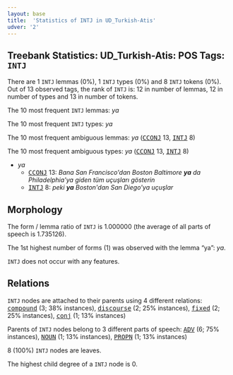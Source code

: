```yaml
---
layout: base
title:  'Statistics of INTJ in UD_Turkish-Atis'
udver: '2'
---
```


## Treebank Statistics: UD_Turkish-Atis: POS Tags: `INTJ`

There are 1 `INTJ` lemmas (0%), 1 `INTJ` types (0%) and 8 `INTJ` tokens (0%).
Out of 13 observed tags, the rank of `INTJ` is: 12 in number of lemmas, 12 in number of types and 13 in number of tokens.

The 10 most frequent `INTJ` lemmas: <em>ya</em>

The 10 most frequent `INTJ` types:  <em>ya</em>

The 10 most frequent ambiguous lemmas: <em>ya</em> (<tt><a href="tr_atis-pos-CCONJ.html">CCONJ</a></tt> 13, <tt><a href="tr_atis-pos-INTJ.html">INTJ</a></tt> 8)

The 10 most frequent ambiguous types:  <em>ya</em> (<tt><a href="tr_atis-pos-CCONJ.html">CCONJ</a></tt> 13, <tt><a href="tr_atis-pos-INTJ.html">INTJ</a></tt> 8)


* <em>ya</em>
  * <tt><a href="tr_atis-pos-CCONJ.html">CCONJ</a></tt> 13: <em>Bana San Francisco'dan Boston Baltimore <b>ya</b> da Philadelphia'ya giden tüm uçuşları gösterin</em>
  * <tt><a href="tr_atis-pos-INTJ.html">INTJ</a></tt> 8: <em>peki <b>ya</b> Boston'dan San Diego'ya uçuşlar</em>

## Morphology

The form / lemma ratio of `INTJ` is 1.000000 (the average of all parts of speech is 1.735126).

The 1st highest number of forms (1) was observed with the lemma “ya”: <em>ya</em>.

`INTJ` does not occur with any features.


## Relations

`INTJ` nodes are attached to their parents using 4 different relations: <tt><a href="tr_atis-dep-compound.html">compound</a></tt> (3; 38% instances), <tt><a href="tr_atis-dep-discourse.html">discourse</a></tt> (2; 25% instances), <tt><a href="tr_atis-dep-fixed.html">fixed</a></tt> (2; 25% instances), <tt><a href="tr_atis-dep-conj.html">conj</a></tt> (1; 13% instances)

Parents of `INTJ` nodes belong to 3 different parts of speech: <tt><a href="tr_atis-pos-ADV.html">ADV</a></tt> (6; 75% instances), <tt><a href="tr_atis-pos-NOUN.html">NOUN</a></tt> (1; 13% instances), <tt><a href="tr_atis-pos-PROPN.html">PROPN</a></tt> (1; 13% instances)

8 (100%) `INTJ` nodes are leaves.

The highest child degree of a `INTJ` node is 0.

